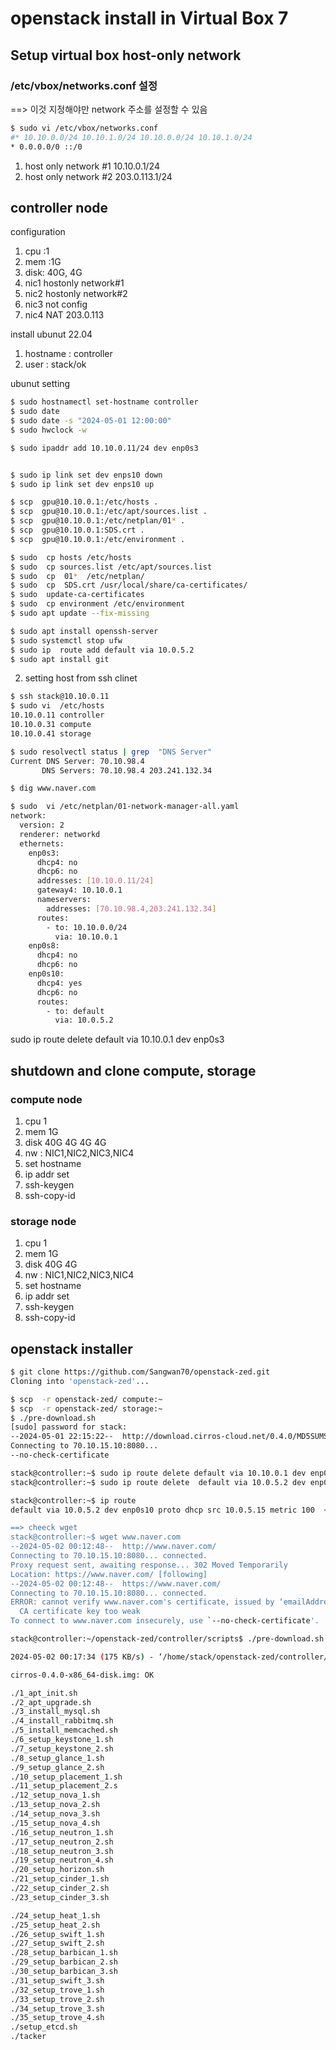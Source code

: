 # openstack install in Virtual Box 7

## Setup virtual box host-only network 
### /etc/vbox/networks.conf 설정 
==> 이것 지정해야만 network 주소를 설정할 수 있음
```sh
$ sudo vi /etc/vbox/networks.conf
#* 10.10.0.0/24 10.10.1.0/24 10.10.0.0/24 10.10.1.0/24
* 0.0.0.0/0 ::/0
```

1. host only network #1 10.10.0.1/24
2. host only network #2 203.0.113.1/24


## controller node 
configuration 
1. cpu :1
2. mem :1G
3. disk: 40G, 4G
4. nic1 hostonly network#1
5. nic2 hostonly network#2 
6. nic3 not config
7. nic4 NAT 203.0.113

install ubunut 22.04
1. hostname : controller
2. user : stack/ok

ubunut setting 
```sh
$ sudo hostnamectl set-hostname controller
$ sudo date
$ sudo date -s "2024-05-01 12:00:00"
$ sudo hwclock -w 

$ sudo ipaddr add 10.10.0.11/24 dev enp0s3


$ sudo ip link set dev enps10 down
$ sudo ip link set dev enps10 up

$ scp  gpu@10.10.0.1:/etc/hosts .
$ scp  gpu@10.10.0.1:/etc/apt/sources.list .
$ scp  gpu@10.10.0.1:/etc/netplan/01* .
$ scp  gpu@10.10.0.1:SDS.crt .
$ scp  gpu@10.10.0.1:/etc/environment .

$ sudo  cp hosts /etc/hosts
$ sudo  cp sources.list /etc/apt/sources.list
$ sudo  cp  01*  /etc/netplan/
$ sudo  cp  SDS.crt /usr/local/share/ca-certificates/ 
$ sudo  update-ca-certificates
$ sudo  cp environment /etc/environment
$ sudo apt update --fix-missing

$ sudo apt install openssh-server 
$ sudo systemctl stop ufw
$ sudo ip  route add default via 10.0.5.2
$ sudo apt install git
```
2. setting host from ssh clinet
```sh
$ ssh stack@10.10.0.11
$ sudo vi  /etc/hosts
10.10.0.11 controller
10.10.0.31 compute
10.10.0.41 storage

$ sudo resolvectl status | grep  "DNS Server"
Current DNS Server: 70.10.98.4
       DNS Servers: 70.10.98.4 203.241.132.34

$ dig www.naver.com

$ sudo  vi /etc/netplan/01-network-manager-all.yaml
network:
  version: 2
  renderer: networkd
  ethernets:
    enp0s3:
      dhcp4: no
      dhcp6: no
      addresses: [10.10.0.11/24]
      gateway4: 10.10.0.1
      nameservers:
        addresses: [70.10.98.4,203.241.132.34]
      routes:
        - to: 10.10.0.0/24
          via: 10.10.0.1
    enp0s8:
      dhcp4: no
      dhcp6: no                
    enp0s10:
      dhcp4: yes
      dhcp6: no 
      routes:
        - to: default
          via: 10.0.5.2     
```

sudo ip route delete default via 10.10.0.1 dev enp0s3


## shutdown and clone compute, storage 

### compute node 
1. cpu 1
2. mem 1G
3. disk 40G 4G 4G 4G
4. nw : NIC1,NIC2,NIC3,NIC4
5. set hostname
6. ip addr set
7. ssh-keygen
8. ssh-copy-id 

### storage node 
1. cpu 1
2. mem 1G
3. disk 40G 4G
4. nw : NIC1,NIC2,NIC3,NIC4
5. set hostname
6. ip addr set
7. ssh-keygen
8. ssh-copy-id 


## openstack installer 

```sh
$ git clone https://github.com/Sangwan70/openstack-zed.git
Cloning into 'openstack-zed'...

$ scp  -r openstack-zed/ compute:~
$ scp  -r openstack-zed/ storage:~
$ ./pre-download.sh 
[sudo] password for stack: 
--2024-05-01 22:15:22--  http://download.cirros-cloud.net/0.4.0/MD5SUMS
Connecting to 70.10.15.10:8080... 
--no-check-certificate

stack@controller:~$ sudo ip route delete default via 10.10.0.1 dev enp0s3
stack@controller:~$ sudo ip route delete  default via 10.0.5.2 dev enp0s10

stack@controller:~$ ip route 
default via 10.0.5.2 dev enp0s10 proto dhcp src 10.0.5.15 metric 100  <<== only one 

==> cheeck wget 
stack@controller:~$ wget www.naver.com
--2024-05-02 00:12:48--  http://www.naver.com/
Connecting to 70.10.15.10:8080... connected.
Proxy request sent, awaiting response... 302 Moved Temporarily
Location: https://www.naver.com/ [following]
--2024-05-02 00:12:48--  https://www.naver.com/
Connecting to 70.10.15.10:8080... connected.
ERROR: cannot verify www.naver.com's certificate, issued by ‘emailAddress=infosec@samsung.com,CN=SDS,O=SAMSUNG SDS,L=Gangman-gu,ST=Seoul,C=KR’:
  CA certificate key too weak
To connect to www.naver.com insecurely, use `--no-check-certificate'.
```

```sh
stack@controller:~/openstack-zed/controller/scripts$ ./pre-download.sh

2024-05-02 00:17:34 (175 KB/s) - ‘/home/stack/openstack-zed/controller/img/cirros-0.4.0-x86_64-disk.img’ saved [12716032/12716032]

cirros-0.4.0-x86_64-disk.img: OK
```

```sh
./1_apt_init.sh
./2_apt_upgrade.sh
./3_install_mysql.sh
./4_install_rabbitmq.sh
./5_install_memcached.sh
./6_setup_keystone_1.sh
./7_setup_keystone_2.sh
./8_setup_glance_1.sh
./9_setup_glance_2.sh
./10_setup_placement_1.sh
./11_setup_placement_2.s
./12_setup_nova_1.sh
./13_setup_nova_2.sh
./14_setup_nova_3.sh
./15_setup_nova_4.sh
./16_setup_neutron_1.sh
./17_setup_neutron_2.sh
./18_setup_neutron_3.sh
./19_setup_neutron_4.sh
./20_setup_horizon.sh
./21_setup_cinder_1.sh
./22_setup_cinder_2.sh
./23_setup_cinder_3.sh

./24_setup_heat_1.sh
./25_setup_heat_2.sh
./26_setup_swift_1.sh
./27_setup_swift_2.sh
./28_setup_barbican_1.sh
./29_setup_barbican_2.sh
./30_setup_barbican_3.sh
./31_setup_swift_3.sh
./32_setup_trove_1.sh
./33_setup_trove_2.sh
./34_setup_trove_3.sh
./35_setup_trove_4.sh
./setup_etcd.sh
./tacker
```
